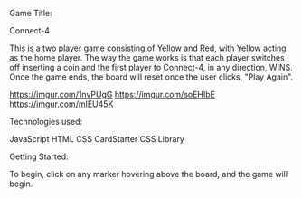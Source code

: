 
Game Title:

Connect-4

This is a two player game consisting of Yellow and Red, with Yellow acting as the home player. The way the game works is that each player switches off inserting a coin and the first player to Connect-4, in any direction, WINS. Once the game ends, the board will reset once the user clicks, "Play Again".

https://imgur.com/1nvPUgG
https://imgur.com/soEHIbE
https://imgur.com/mIEU45K

Technologies used:

JavaScript
HTML
CSS
CardStarter CSS Library


Getting Started:

To begin, click on any marker hovering above the board, and the game will begin. 